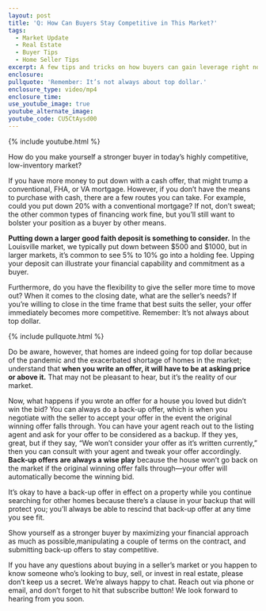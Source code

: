 ```yaml
---
layout: post
title: 'Q: How Can Buyers Stay Competitive in This Market?'
tags:
  - Market Update
  - Real Estate
  - Buyer Tips
  - Home Seller Tips
excerpt: A few tips and tricks on how buyers can gain leverage right now.
enclosure:
pullquote: 'Remember: It’s not always about top dollar.'
enclosure_type: video/mp4
enclosure_time:
use_youtube_image: true
youtube_alternate_image:
youtube_code: CU5CtAysd00
---
```


{% include youtube.html %}

How do you make yourself a stronger buyer in today’s highly competitive, low-inventory market?&nbsp;

If you have more money to put down with a cash offer, that might trump a conventional, FHA, or VA mortgage. However, if you don’t have the means to purchase with cash, there are a few routes you can take. For example, could you put down 20% with a conventional mortgage? If not, don’t sweat; the other common types of financing work fine, but you’ll still want to bolster your position as a buyer by other means.&nbsp;

**Putting down a larger good faith deposit is something to consider.** In the Louisville market, we typically put down between $500 and $1000, but in larger markets, it’s common to see 5% to 10% go into a holding fee. Upping your deposit can illustrate your financial capability and commitment as a buyer.&nbsp;

Furthermore, do you have the flexibility to give the seller more time to move out? When it comes to the closing date, what are the seller’s needs? If you’re willing to close in the time frame that best suits the seller, your offer immediately becomes more competitive. Remember: It’s not always about top dollar.&nbsp;

{% include pullquote.html %}

Do be aware, however, that homes are indeed going for top dollar because of the pandemic and the exacerbated shortage of homes in the market; understand that **when you write an offer, it will have to be at asking price or above it.** That may not be pleasant to hear, but it’s the reality of our market.&nbsp;

Now, what happens if you wrote an offer for a house you loved but didn’t win the bid? You can always do a back-up offer, which is when you negotiate with the seller to accept your offer in the event the original winning offer falls through. You can have your agent reach out to the listing agent and ask for your offer to be considered as a backup. If they yes, great, but if they say, “We won’t consider your offer as it’s written currently,” then you can consult with your agent and tweak your offer accordingly. **Back-up offers are always a wise play** because the house won’t go back on the market if the original winning offer falls through—your offer will automatically become the winning bid.&nbsp;

It’s okay to have a back-up offer in effect on a property while you continue searching for other homes because there’s a clause in your backup that will protect you; you’ll always be able to rescind that back-up offer at any time you see fit.&nbsp;

Show yourself as a stronger buyer by maximizing your financial approach as much as possible,manipulating a couple of terms on the contract, and submitting back-up offers to stay competitive.&nbsp;

If you have any questions about buying in a seller’s market or you happen to know someone who’s looking to buy, sell, or invest in real estate, please don’t keep us a secret. We’re always happy to chat. Reach out via phone or email, and don’t forget to hit that subscribe button\! We look forward to hearing from you soon.&nbsp;
